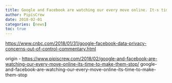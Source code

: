 ```yaml
---
title: Google and Facebook are watching our every move online. It-s time to make them stop
author: PipisCrew
date: 2018-02-01
categories: [news]
toc: true
---
```


https://www.cnbc.com/2018/01/31/google-facebook-data-privacy-concerns-out-of-control-commentary.html

origin - https://www.pipiscrew.com/2018/02/google-and-facebook-are-watching-our-every-move-online-its-time-to-make-them-stop/ google-and-facebook-are-watching-our-every-move-online-its-time-to-make-them-stop
